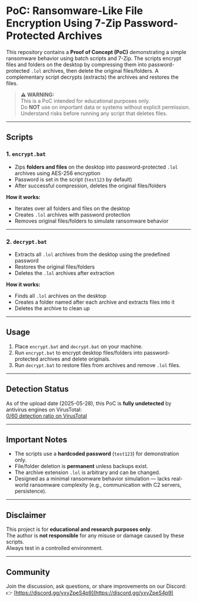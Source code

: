 # PoC: Ransomware-Like File Encryption Using 7-Zip Password-Protected Archives

This repository contains a **Proof of Concept (PoC)** demonstrating a simple ransomware behavior using batch scripts and 7-Zip. The scripts encrypt files and folders on the desktop by compressing them into password-protected `.lol` archives, then delete the original files/folders. A complementary script decrypts (extracts) the archives and restores the files.

> **⚠️ WARNING:**  
> This is a PoC intended for educational purposes only.  
> Do **NOT** use on important data or systems without explicit permission.  
> Understand risks before running any script that deletes files.

---

## Scripts

### 1. `encrypt.bat`

- Zips **folders and files** on the desktop into password-protected `.lol` archives using AES-256 encryption  
- Password is set in the script (`test123` by default)  
- After successful compression, deletes the original files/folders

**How it works:**  
- Iterates over all folders and files on the desktop  
- Creates `.lol` archives with password protection  
- Removes original files/folders to simulate ransomware behavior  

---

### 2. `decrypt.bat`

- Extracts all `.lol` archives from the desktop using the predefined password  
- Restores the original files/folders  
- Deletes the `.lol` archives after extraction

**How it works:**  
- Finds all `.lol` archives on the desktop  
- Creates a folder named after each archive and extracts files into it  
- Deletes the archive to clean up  

---

## Usage

1. Place `encrypt.bat` and `decrypt.bat` on your machine.  
2. Run `encrypt.bat` to encrypt desktop files/folders into password-protected archives and delete originals.  
3. Run `decrypt.bat` to restore files from archives and remove `.lol` files.  

---
## Detection Status

As of the upload date (2025-05-28), this PoC is **fully undetected** by antivirus engines on VirusTotal:  
[0/60 detection ratio on VirusTotal](https://www.virustotal.com/gui/file-analysis/OWNlYmZkZmY3NWU2ZGIyODRlYzVmZGJlNTZiMjlkNzM6MTc0ODQ2NDk1Mw==)

---

## Important Notes

- The scripts use a **hardcoded password** (`test123`) for demonstration only.  
- File/folder deletion is **permanent** unless backups exist.  
- The archive extension `.lol` is arbitrary and can be changed.  
- Designed as a minimal ransomware behavior simulation — lacks real-world ransomware complexity (e.g., communication with C2 servers, persistence).

---

## Disclaimer

This project is for **educational and research purposes only**.  
The author is **not responsible** for any misuse or damage caused by these scripts.  
Always test in a controlled environment.

---
## Community

Join the discussion, ask questions, or share improvements on our Discord:  
👉 [https://discord.gg/yxyZpeS4p9](https://discord.gg/yxyZpeS4p9)



